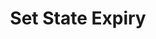 ---
title: Set State Expiry
excerpt: Updates the [State](#schema_state) expiry.
api:
  file: botpress-api.json
  operationId: setStateExpiry
deprecated: false
hidden: false
metadata:
  title: ''
  description: ''
  robots: index
next:
  description: ''
---